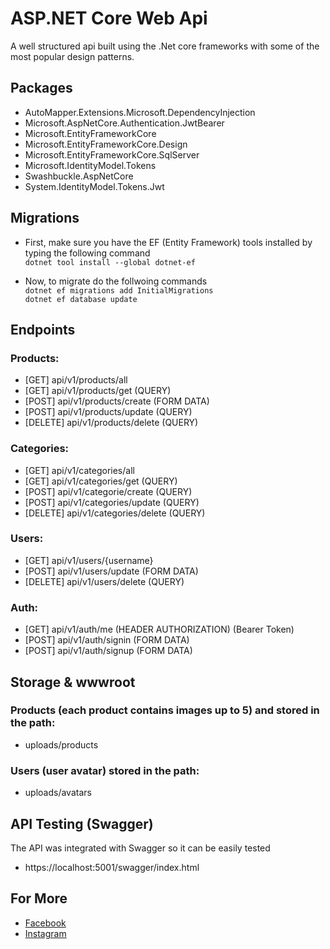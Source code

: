 # ASP.NET Core Web Api
A well structured api built using the .Net core frameworks with some of the most popular design patterns.

## Packages
- AutoMapper.Extensions.Microsoft.DependencyInjection
- Microsoft.AspNetCore.Authentication.JwtBearer
- Microsoft.EntityFrameworkCore
- Microsoft.EntityFrameworkCore.Design
- Microsoft.EntityFrameworkCore.SqlServer
- Microsoft.IdentityModel.Tokens
- Swashbuckle.AspNetCore
- System.IdentityModel.Tokens.Jwt


## Migrations
- First, make sure you have the EF (Entity Framework) tools installed by typing the following command <br>
  `dotnet tool install --global dotnet-ef`

- Now, to migrate do the follwoing commands <br>
  `dotnet ef migrations add InitialMigrations` <br>
  `dotnet ef database update`


## Endpoints
### Products:
- [GET] api/v1/products/all
- [GET] api/v1/products/get (QUERY)
- [POST] api/v1/products/create (FORM DATA)
- [POST] api/v1/products/update (QUERY)
- [DELETE] api/v1/products/delete (QUERY)

### Categories:
- [GET] api/v1/categories/all
- [GET] api/v1/categories/get (QUERY)
- [POST] api/v1/categorie/create (QUERY)
- [POST] api/v1/categories/update (QUERY)
- [DELETE] api/v1/categories/delete (QUERY)

### Users:
- [GET] api/v1/users/{username}
- [POST] api/v1/users/update (FORM DATA)
- [DELETE] api/v1/users/delete (QUERY)

### Auth:
- [GET] api/v1/auth/me (HEADER AUTHORIZATION) (Bearer Token)
- [POST] api/v1/auth/signin (FORM DATA)
- [POST] api/v1/auth/signup (FORM DATA)


## Storage & wwwroot
### Products (each product contains images up to 5) and stored in the path:
- uploads/products

### Users (user avatar) stored in the path:
- uploads/avatars

## API Testing (Swagger)
The API was integrated with Swagger so it can be easily tested
- https://localhost:5001/swagger/index.html

## For More
- [Facebook](https://www.facebook.com/AbdulMuaz.Aqeel.SSP "AbdulMuaz Aqeel")
- [Instagram](https://www.instagram.com/abdulmuaz_ssp "AbdulMuaz Aqeel")
